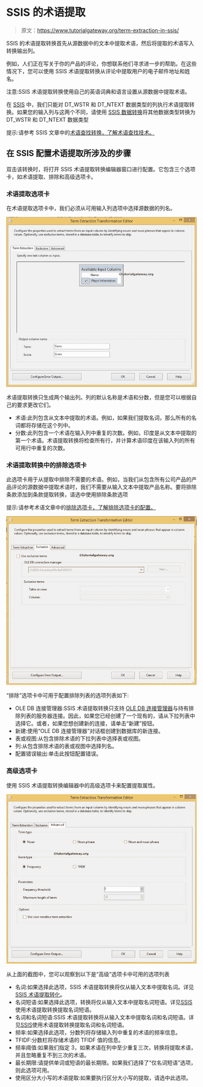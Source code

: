# SSIS 的术语提取

> 原文：<https://www.tutorialgateway.org/term-extraction-in-ssis/>

SSIS 的术语提取转换首先从源数据中的文本中提取术语，然后将提取的术语写入转换输出列。

例如，人们正在写关于你的产品的评论，你想联系他们寻求进一步的帮助。在这些情况下，您可以使用 SSIS 术语提取转换从评论中提取用户的电子邮件地址和姓名。

注意:SSIS 术语提取转换使用自己的英语词典和语言设置从源数据中提取术语。

在 [SSIS](https://www.tutorialgateway.org/ssis/) 中，我们只能对 DT_WSTR 和 DT_NTEXT 数据类型的列执行术语提取转换。如果您的输入列与这两个不同，请使用 [SSIS 数据转换](https://www.tutorialgateway.org/ssis-data-conversion/)将其他数据类型转换为 DT_WSTR 和 DT_NTEXT 数据类型

提示:请参考 SSIS 文章中的[术语查找转换，了解术语查找技术。](https://www.tutorialgateway.org/term-lookup-transformation-in-ssis/)

## 在 SSIS 配置术语提取所涉及的步骤

双击该转换时，将打开 SSIS 术语提取转换编辑器窗口进行配置。它包含三个选项卡，如术语提取、排除和高级选项卡。

### 术语提取选项卡

在术语提取选项卡中，我们必须从可用输入列选项中选择源数据的列名。

![Term Extraction in SSIS 1](img/187819b6ebcdbd72e6acd57a6bea71f2.png)

术语提取转换只生成两个输出列。列的默认名称是术语和分数，但是您可以根据自己的要求更改它们。

*   术语:此列包含从文本中提取的术语。例如，如果我们提取名词，那么所有的名词都将存储在这个列中。
*   分数:此列包含一个术语在输入列中重复的次数。例如，印度是从文本中提取的第一个术语。术语提取转换将检查所有行，并计算术语印度在该输入列的所有可用行中重复的次数。

### 术语提取转换中的排除选项卡

此选项卡用于从提取中排除不需要的术语。例如，当我们从包含所有公司产品的产品评论的源数据中提取术语时，我们不需要从输入文本中提取产品名称。要将排除条款添加到条款提取转换，请选中使用排除条款选项

提示:请参考术语文章中的[排除选项卡，了解排除选项卡的配置。](https://www.tutorialgateway.org/exclusion-tab-in-ssis-term-extraction-transformation/)

[![Term Extraction in SSIS 2](img/c31213b87d5c05ea7a5f416a2b128f99.png)](https://www.tutorialgateway.org/exclusion-tab-in-ssis-term-extraction-transformation/)

“排除”选项卡中可用于配置排除列表的选项列表如下:

*   OLE DB 连接管理器:SSIS 术语提取转换只支持 [OLE DB 连接管理器](https://www.tutorialgateway.org/ole-db-connection-manager-in-ssis/)与持有排除列表的服务器连接。因此，如果您已经创建了一个现有的，请从下拉列表中选择它。或者，如果您想创建新的连接，请单击“新建”按钮。
*   新建:使用“OLE DB 连接管理器”对话框创建到数据库的新连接。
*   表或视图:从包含排除术语的下拉列表中选择表或视图。
*   列:从包含排除术语的表或视图中选择列名。
*   配置错误输出:单击此按钮配置错误。

### 高级选项卡

使用 SSIS 术语提取转换编辑器中的高级选项卡来配置提取属性。

![Term Extraction in SSIS 3](img/7287c69c64f46d3ef8bca911f96e2d4e.png)

从上面的截图中，您可以观察到以下是“高级”选项卡中可用的选项列表

*   名词:如果选择此选项，SSIS 术语提取转换将仅从输入文本中提取名词。详见[SSIS 术语提取转化](https://www.tutorialgateway.org/term-extraction-transformation-in-ssis/)。
*   名词短语:如果选择此选项，转换将仅从输入文本中提取名词短语。详见[SSIS](https://www.tutorialgateway.org/extract-noun-phrases-using-term-extraction-transformation-in-ssis/)使用术语提取转换提取名词短语。
*   名词和名词短语:SSIS 术语提取转换将从输入文本中提取名词和名词短语。详见[SSIS](https://www.tutorialgateway.org/extract-nouns-and-noun-phrases-using-term-extraction-transformation-in-ssis/)使用术语提取转换提取名词和名词短语。
*   频率:如果选择此选项，分数列将存储输入列中重复的术语的频率信息。
*   TFIDF:分数栏将存储术语的 TFIDF 值的信息。
*   频率阈值:如果我们指定 3，如果术语在列中至少重复三次，转换将提取术语，并且忽略重复不到三次的术语。
*   最长期限:请提供单词或短语的最长期限。如果我们选择了“仅名词短语”选项，则此选项可用。
*   使用区分大小写的术语提取:如果要执行区分大小写的提取，请选中此选项。